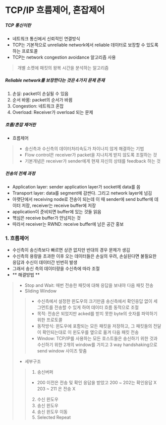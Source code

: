 # TCP/IP 흐름제어, 혼잡제어
##### TCP 통신이란
- 네트워크 통신에서 신뢰적인 연결방식
- TCP는 기본적으로 unreliable network에서 reliable 데이터로 보장할 수 있도록 하는 프로토콜
- TCP는 network congestion avoidance 알고리즘 사용
> 개별 소켓에 패킷의 왕복 시간을 분석하는 알고리즘
##### Reliable network를 보장한다는 것은 4가지 문제 존재
1. 손실: packet이 손실될 수 있음
2. 순서 바뀜: packet의 순서가 바뀜
3. Congestion: 네트워크 혼잡
4. Overload: Receiver가 overload 되는 문제
##### 흐름/혼잡 제어란
- 흐름제어
> - 송신측과 수신측의 데이터처리속도가 차이나지 않게 해결하는 기법
> - Flow control은 receiver가 packet을 지나치게 받지 않도록 조절하는 것
> - 기본개념은 receiver가 sender에게 현재 자신의 상태를 feedback 하는 것
##### 전송의 전체 과정
- Application layer: sender application layer가 socket에 data를 씀
- Transport layer: data를 segment에 감싼다. 그리고 network layer에 넘김
- 아랫단에서 receiving node로 전송이 되는데 이 때 sender에 send buffer에 데이터 저장, receiver는 receive buffer에 저장
- application이 준비되면 buffer에 있는 것들 읽음
- 핵심은 receive buffer가 안넘치는 것
- 따라서 receiver는 RWND: receive buffer에 남은 공간 홍보
### 1. 흐름제어
- 수신측이 송신측보다 빠르면 상관 없지만 반대의 경우 문제가 생김
- 수신측의 용량을 초과한 이후 오는 데이터들은 손실의 우려, 손실된다면 불필요한 응답과 수신이 데이터간 빈번히 발생
- 그래서 송신 측의 데이터량을 수신측에 따라 조절
- ** 해결방법 **
> - Stop and Wait: 매번 전송한 패킷에 대해 응답을 보내야 다음 패킷 전송
> - Sliding Window
>> - 수신측에서 설정한 윈도우의 크기만큼 송신측에서 확인응답 없이 세그먼트를 전송할 수 있게 하여 데이터 흐름 동적으로 조절
>> - 목적: 전송은 되었지만 acked를 받지 못한 byte의 숫자를 파악하기 위한 프로토콜
>> - 동작방식: 윈도우에 포함되는 모든 패킷을 저장하고, 그 패킷들의 전달이 확인되는대로 이 윈도우를 옆으로 옮겨 다음 패킷 전송
>> - Window: TCP/IP를 사용하는 모든 호스트들은 송신하기 위한 것과 수신하기 위한 2개의 window를 가지고 3 way handshaking으로 send window 사이즈 맞춤
> - 세부구조
>> 1. 송신버퍼
>> - 200 이전은 전송 및 확인 응답을 받았고 200 ~ 202는 확인응답 X 203 ~ 211 은 전송 X
>> 2. 수신 윈도우
>> 3. 송신 윈도우
>> 4. 송신 윈도우 이동
>> 5. Selected Repeat